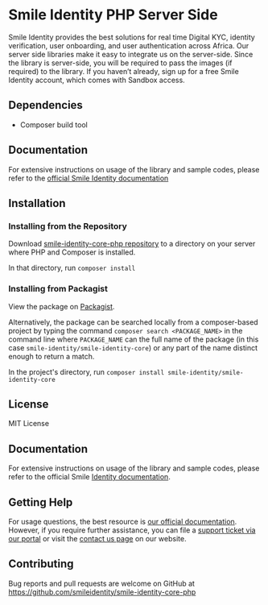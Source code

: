 # Smile Identity PHP Server Side

Smile Identity provides the best solutions for real time Digital KYC, identity verification, user onboarding, and user authentication across Africa. Our server side libraries make it easy to integrate us on the server-side. Since the library is server-side, you will be required to pass the images (if required) to the library.
If you haven’t already, sign up for a free Smile Identity account, which comes with Sandbox access.

## Dependencies

* Composer build tool

## Documentation

For extensive instructions on usage of the library and sample codes, please refer to the [official Smile Identity documentation](https://docs.smileidentity.com/server-to-server/php)

## Installation

### Installing from the Repository

Download [smile-identity-core-php repository](https://github.com/smileidentity/smile-identity-core-php) to a directory on your server where PHP and Composer is installed.

In that directory, run `composer install`

### Installing from Packagist

View the package on [Packagist](https://packagist.org/packages/smile-identity/smile-identity-core).

Alternatively, the package can be searched locally from a composer-based project by typing the command `composer search <PACKAGE_NAME>` in the command line where `PACKAGE_NAME` can the full name of the package (in this case `smile-identity/smile-identity-core`) or any part of the name distinct enough to return a match.

In the project's directory, run `composer install smile-identity/smile-identity-core`

## License

MIT License

## Documentation

For extensive instructions on usage of the library and sample codes, please refer to the official Smile [Identity documentation](https://docs.smileidentity.com/server-to-server/php).

## Getting Help

For usage questions, the best resource is [our official documentation](docs.smileidentity.com). However, if you require further assistance, you can file a [support ticket via our portal](https://portal.smileidentity.com/partner/support/tickets) or visit the [contact us page](https://portal.smileidentity.com/partner/support/tickets) on our website.

## Contributing

Bug reports and pull requests are welcome on GitHub at https://github.com/smileidentity/smile-identity-core-php